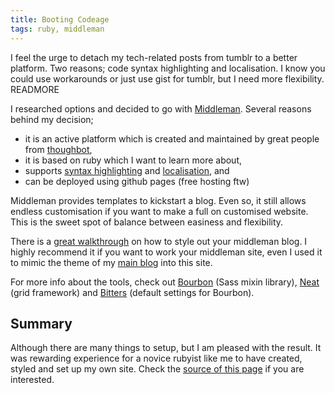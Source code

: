 ```yaml
---
title: Booting Codeage
tags: ruby, middleman
---
```


I feel the urge to detach my tech-related posts from tumblr to a better platform. Two reasons;  code syntax highlighting and localisation. I know you could use workarounds or just use gist for tumblr, but I need more flexibility. READMORE

I researched options and decided to go with [Middleman](https://middlemanapp.com/basics/blogging/). Several reasons behind my decision;

- it is an active platform which is created and maintained by great people from [thoughbot](http://thoughtbot.com),
- it is based on ruby which I want to learn more about,
- supports [syntax highlighting](https://github.com/middleman/middleman-syntax) and [localisation](https://middlemanapp.com/advanced/localization/), and
- can be deployed using github pages (free hosting ftw)

Middleman provides templates to kickstart a blog. Even so, it still allows endless customisation if you want to make a full on customised website. This is the sweet spot of balance between easiness and flexibility.

There is a [great walkthrough](https://robots.thoughtbot.com/middleman-bourbon-walkthrough) on how to style out your middleman blog. I highly recommend it if you want to work your middleman site, even I used it to mimic the theme of my [main blog](http://ikhsan.me) into this site.

For more info about the tools, check out [Bourbon](http://bourbon.io/) (Sass mixin library), [Neat](http://neat.bourbon.io/) (grid framework) and [Bitters](http://bitters.bourbon.io/) (default settings for Bourbon).

## Summary

Although there are many things to setup, but I am pleased with the result. It was rewarding experience for a novice rubyist like me to have created, styled and set up my own site. Check the [source of this page](https://github.com/ikhsan/ikhsan.github.io/tree/develop) if you are interested.
